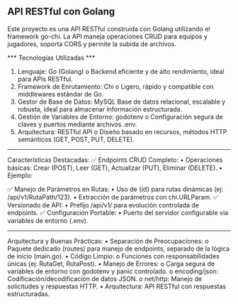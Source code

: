 ## API RESTful con Golang

Este proyecto es una API RESTful construida con Golang utilizando el framework go-chi. La API maneja operaciones CRUD para equipos y jugadores, soporta CORS y permite la subida de archivos.

*** Tecnologías Utilizadas ***
1.	Lenguaje: Go (Golang)
o	Backend eficiente y de alto rendimiento, ideal para APIs RESTful.
2.	Framework de Enrutamiento: Chi
o	Ligero, rápido y compatible con middlewares estándar de Go.
3. Gestor de Base de Datos: MySQL
Base de datos relacional, escalable y robusta, ideal para almacenar información estructurada.
4.	Gestión de Variables de Entorno: godotenv
o	Configuración segura de claves y puertos mediante archivos .env.
5.	Arquitectura: RESTful API
o	Diseño basado en recursos, métodos HTTP semánticos (GET, POST, PUT, DELETE).
____________________________
Características Destacadas:
✅ Endpoints CRUD Completo:
•	Operaciones básicas: Crear (POST), Leer (GET), Actualizar (PUT), Eliminar (DELETE).
•	Ejemplo:

✅ Manejo de Parámetros en Rutas:
•	Uso de {id} para rutas dinámicas (ej: /api/v1/RutaPath/123).
•	Extracción de parámetros con chi.URLParam.
✅ Versionado de API:
•	Prefijo /api/v1/ para evolución controlada de endpoints.
✅ Configuración Portable:
•	Puerto del servidor configurable via variables de entorno (.env).
________________________________________
Arquitectura y Buenas Prácticas:
•	Separación de Preocupaciones:
o	Paquete dedicado (routes) para manejo de endpoints, separado de la lógica de inicio (main.go).
•	Código Limpio:
o	Funciones con responsabilidades únicas (ej: RutaGet, RutaPost).
•	Manejo de Errores:
o	Carga segura de variables de entorno con godotenv y panic controlado.
o	encoding/json: Codificación/decodificación de datos JSON.
o	net/http: Manejo de solicitudes y respuestas HTTP.
•	Arquitectura: API RESTful con respuestas estructuradas.


